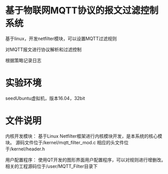 # 基于物联网MQTT协议的报文过滤控制系统
基于linux，开发netfilter模块，可以设置MQTT过滤规则

对MQTT报文进行协议解析和过滤控制

根据策略记录日志

# 实验环境
seedUbuntu虚拟机，版本16.04，32bit

# 文件说明
内核开发模块： 基于Linux Netfilter框架进行内核模块开发，是本系统的核心模块。
              源码文件位于/kernel/mqtt_filter_mod.c
              相应的头文件位于/kernel/header.h 
              
用户配置程序： 使用QT开发的图形界面用户配置程序，可以对规则进行增删改。
              相关的工程源码位于/user/MQTT_Filter目录下
